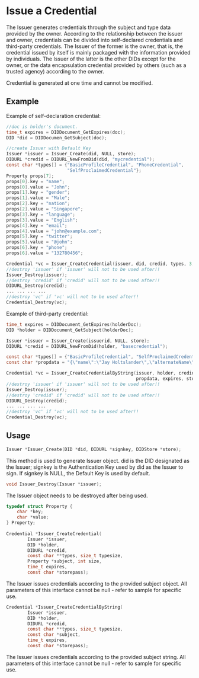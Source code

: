 # Issue a Credential

The Issuer generates credentials through the subject and type data provided by the owner. According to the relationship between the issuer and owner, credentials can be divided into self-declared credentials and third-party credentials. The Issuer of the former is the owner, that is, the credential issued by itself is mainly packaged with the information provided by individuals. The Issuer of the latter is the other DIDs except for the owner, or the data encapsulation credential provided by others (such as a trusted agency) according to the owner.

Credential is generated at one time and cannot be modified.

## Example

Example of self-declaration credential:

```c
//doc is holder's document.
time_t expires = DIDDocument_GetExpires(doc);
DID *did = DIDDocumen_GetSubject(doc);

//create Issuer with Default Key
Issuer *issuer = Issuer_Create(did, NULL, store);
DIDURL *credid = DIDURL_NewFromDid(did, "mycredential");
const char *types[] = {"BasicProfileCredential", "PhoneCredential",
                       "SelfProclaimedCredential"};
Property props[7];
props[0].key = "name";
props[0].value = "John";
props[1].key = "gender";
props[1].value = "Male";
props[2].key = "nation";
props[2].value = "Singapore";
props[3].key = "language";
props[3].value = "English";
props[4].key = "email";
props[4].value = "john@example.com";
props[5].key = "twitter";
props[5].value = "@john";
props[6].key = "phone";
props[6].value = "132780456";

Credential *vc = Issuer_CreateCredential(issuer, did, credid, types, 3, props, 7, expires, storepass);
//destroy 'issuer' if 'issuer' will not to be used after!!
Issuer_Destroy(issuer);
//destroy 'credid' if 'credid' will not to be used after!!
DIDURL_Destroy(credid);
... ... ... ...
//destroy 'vc' if 'vc' will not to be used after!!
Credential_Destroy(vc);
```

Example of third-party credential:

```c
time_t expires = DIDDocument_GetExpires(holderDoc);
DID *holder = DIDDocument_GetSubject(holderDoc);

Issuer *issuer = Issuer_Create(issuerid, NULL, store);
DIDURL *credid = DIDURL_NewFromDid(holder, "basecredential");

const char *types[] = {"BasicProfileCredential", "SelfProclaimedCredential"};
const char *propdata = "{\"name\":\"Jay Holtslander\",\"alternateName\":\"Jason Holtslander\",\"booleanValue\":true,\"numberValue\":1234,\"doubleValue\":9.5,\"nationality\":\"Canadian\",\"birthPlace\":{\"type\":\"Place\",\"address\":{\"type\":\"PostalAddress\",\"addressLocality\":\"Vancouver\",\"addressRegion\":\"BC\",\"addressCountry\":\"Canada\"}},\"affiliation\":[{\"type\":\"Organization\",\"name\":\"Futurpreneur\",\"sameAs\":[\"https://twitter.com/futurpreneur\",\"https://www.facebook.com/futurpreneur/\",\"https://www.linkedin.com/company-beta/100369/\",\"https://www.youtube.com/user/CYBF\"]}],\"alumniOf\":[{\"type\":\"CollegeOrUniversity\",\"name\":\"Vancouver Film School\",\"sameAs\":\"https://en.wikipedia.org/wiki/Vancouver_Film_School\",\"year\":2000},{\"type\":\"CollegeOrUniversity\",\"name\":\"CodeCore Bootcamp\"}],\"gender\":\"Male\",\"Description\":\"Technologist\",\"disambiguatingDescription\":\"Co-founder of CodeCore Bootcamp\",\"jobTitle\":\"Technical Director\",\"worksFor\":[{\"type\":\"Organization\",\"name\":\"Skunkworks Creative Group Inc.\",\"sameAs\":[\"https://twitter.com/skunkworks_ca\",\"https://www.facebook.com/skunkworks.ca\",\"https://www.linkedin.com/company/skunkworks-creative-group-inc-\",\"https://plus.google.com/+SkunkworksCa\"]}],\"url\":\"https://jay.holtslander.ca\",\"image\":\"https://s.gravatar.com/avatar/961997eb7fd5c22b3e12fb3c8ca14e11?s=512&r=g\",\"address\":{\"type\":\"PostalAddress\",\"addressLocality\":\"Vancouver\",\"addressRegion\":\"BC\",\"addressCountry\":\"Canada\"},\"sameAs\":[\"https://twitter.com/j_holtslander\",\"https://pinterest.com/j_holtslander\",\"https://instagram.com/j_holtslander\",\"https://www.facebook.com/jay.holtslander\",\"https://ca.linkedin.com/in/holtslander/en\",\"https://plus.google.com/+JayHoltslander\",\"https://www.youtube.com/user/jasonh1234\",\"https://github.com/JayHoltslander\",\"https://profiles.wordpress.org/jasonh1234\",\"https://angel.co/j_holtslander\",\"https://www.foursquare.com/user/184843\",\"https://jholtslander.yelp.ca\",\"https://codepen.io/j_holtslander/\",\"https://stackoverflow.com/users/751570/jay\",\"https://dribbble.com/j_holtslander\",\"http://jasonh1234.deviantart.com/\",\"https://www.behance.net/j_holtslander\",\"https://www.flickr.com/people/jasonh1234/\",\"https://medium.com/@j_holtslander\"]}";

Credential *vc = Issuer_CreateCredentialByString(issuer, holder, credid, types, 2,
                                                 propdata, expires, storepass);
//destroy 'issuer' if 'issuer' will not to be used after!!
Issuer_Destroy(issuer);
//destroy 'credid' if 'credid' will not to be used after!!
DIDURL_Destroy(credid);
... ... ... ...
//destroy 'vc' if 'vc' will not to be used after!!
Credential_Destroy(vc);
```

## Usage

```c
Issuer *Issuer_Create(DID *did, DIDURL *signkey, DIDStore *store);
```

This method is used to generate Issuer object. did is the DID designated as the Issuer; signkey is the Authentication Key used by did as the Issuer to sign. If signkey is NULL, the Default Key is used by default.

```c
void Issuer_Destroy(Issuer *issuer);
```

The Issuer object needs to be destroyed after being used.

```c
typedef struct Property {
    char *key;
    char *value;
} Property;
  
Credential *Issuer_CreateCredential(
        Issuer *issuer,
        DID *holder,
        DIDURL *credid,
        const char **types, size_t typesize,
        Property *subject, int size,
        time_t expires,
        const char *storepass);
```

The Issuer issues credentials according to the provided subject object. All parameters of this interface cannot be null - refer to sample for specific use.

```c
Credential *Issuer_CreateCredentialByString(
        Issuer *issuer,
        DID *holder,
        DIDURL *credid,
        const char **types, size_t typesize,
        const char *subject,
        time_t expires, 
        const char *storepass);
```

The Issuer issues credentials according to the provided subject string. All parameters of this interface cannot be null - refer to sample for specific use.
